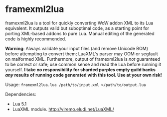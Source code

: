 framexml2lua
============

framexml2lua is a tool for quickly converting WoW addon XML to its Lua equivalent. It outputs valid but suboptimal code, as a starting point for porting XML-based addons to pure Lua. Manual editing of the generated code is highly recommended.

**Warning**: Always validate your input files (and remove Unicode BOM) before attempting to convert them; LuaXML's parser may OOM or segfault on malformed XML. Furthermore, output of framexml2lua is *not* guaranteed to be correct or safe; use common sense and read the Lua before running it yourself. **I take no responsibility for ~~sharded purples~~ ~~empty guild banks~~ _any_ results of running code generated with this tool. Use at your own risk!**

Usage: `framexml2lua.lua /path/to/input.xml >/path/to/output.lua`

Dependencies:

* Lua 5.1
* LuaXML module. <http://viremo.eludi.net/LuaXML/>
